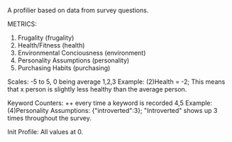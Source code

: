 A profilier based on data from survey questions.

METRICS:

1. Frugality (frugality)
2. Health/Fitness (health)
3. Environmental Conciousness (environment)
4. Personality Assumptions (personality)
5. Purchasing Habits (purchasing)

Scales: -5 to 5, 0 being average
1,2,3
Example: (2)Health = -2; This means that x person is slightly less healthy than the average person.

Keyword Counters: ++ every time a keyword is recorded
4,5
Example: (4)Personality Assumptions: {"introverted":3}; "Introverted" shows up 3 times throughout the survey.

Init Profile:
All values at 0.